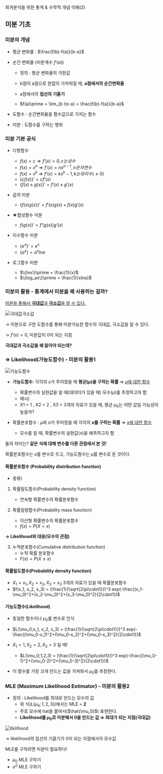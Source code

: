 회귀분석을 위한 통계 & 수학적 개념 이해(2)

## 미분 기초

### 미분의 개념

- 평균 변화율 : $\frac{f(b)-f(a)}{b-a}$

- 순간 변화율 (미분계수 $f\prime(a)$)
    - 정의 : 평균 변화율의 극한값
    - b점이 a점으로 한없이 가까워질 때, **a점에서의 순간변화율**
    - a점에서의 **접선의 기울기**
    
    - $f(a)\prime = \lim_{b \to a} = \frac{f(b)-f(a)}{b-a}$
    
- 도함수 : 순간변화율을 함수값으로 가지는 함수

- 미분 : 도함수를 구하는 행위

### 미분 기본 공식

- 다항함수 
    - $f(x) = c \Rightarrow f\prime(x) = 0, c는 상수$
    - $f(x) = x^n \Rightarrow f\prime(x) = nx^{n-1}, n은 자연수$
    - $f(x) = x^k \Rightarrow f\prime(x) = kx^k-1, k는 유리수(\neq 0)$
    - $\{cf(x)\}\prime = cf\prime(x)$
    - $\{f(x)\pm g(x)\}\prime = f\prime(x) \pm g\prime(x)$

- 곱의 미분
    - $\{f(x)g(x)\}\prime = f\prime(x)g(x) + f(x)g\prime(x)$

- ★합성함수 미분
    - $f(g(x))\prime = f\prime(g(x))g\prime(x)$
    
- 지수함수 미분
    - $\{e^x\}\prime = e^x$
    - $\{a^x\} = a^xlna$

- 로그함수 미분
    - $\{lnx\}\prime = \frac{1}{x}$
    - $\{log_ax\}\prime = \frac{1}{xlna}$

### 미분의 활용 - 통계에서 미분을 왜 사용하는 걸까?

<u>미분을 통해서 **극대값**과 **극소값**을 알 수 있다.</u>

![극대값극소값](/asset/image/극대값극소값.JPG)

$\rightarrow$ 미분으로 구한 도함수를 통해 미분가능한 함수의 극대값, 극소값을 알 수 있다.

$\rightarrow$ $f\prime(x)=0$, 미분값이 0이 되는 지점 

**극대값과 극소값을 왜 알아야 되는데?**

### $\Rightarrow$ Likelihood(가능도함수) - 미분의 활용1

![가능도함수](image/IMG_1060.JPG)

- **가능도함수**: 각각의 $x$가 주어졌을 때 **평균($\mu$)을 구하는 확률** $\Rightarrow$ <u>$\mu$에 대한 함수</u>
    - 확률변수의 실현값을 알 때(데이터가 있을 때) 모수($\mu$)를 추정하고자 함
    - 예시) 
    - X1 = 1 , X2 = 2 , X3 = 3개의 자료가 있을 때, 평균 $\mu_0$는 어떤 값일 가능성이 높을까?


- 확률분포함수 : $\mu$와 $\sigma$가 주어졌을 때 각각의 **$x$를 구하는 확률** $\Rightarrow$ <u>$x$에 대한 함수</u>
    - 모수를 알 때, 확률변수의 실현값($x$)을 예측하고자 함 
    
둘의 차이는?
**같은 식에 대해 변수를 다른 관점에서 본 것!**

확률분포함수는 $x$를 변수로 두고, 가능도함수는 $\mu$를 변수로 둔 것이다.

#### 확률분포함수 (Probability distribution function)

- 종류)
1. 확률밀도함수(Probability density function) 
    - 연속형 확률변수의 확률분포함수


2. 확률질량함수(Probability mass function)
    - 이산형 확률변수의 확률분포함수
    - $f(x) = P(X = x)$

**$\rightarrow$ Likelihood와 대응(모수의 관점)**

3. 누적분포함수(Cumulative distribution function)
    - 누적 확률 분포함수
    - $F(x) = P(X \leq x)$
    

#### 확률밀도함수(Probability density function)
- $X_1 = x_1, X_2 = x_2, X_3 = x_3$ 3개의 자료가 있을 때 확률분포함수
- $f(x_1, x_2, x_3) = (\frac{1}{\sqrt{2\pi\cdot1}})^3 exp(-\frac{(x_1-\mu_0)^2+(x_2-\mu_0)^2+(x_3-\mu_0)^2}{2\cdot1})$

#### 가능도함수(Likelihood)
- 동일한 함수이나 $\mu_0$를 변수로 인식
- $L(\mu_0;x_1, x_2, x_3) = (\frac{1}{\sqrt{2\pi\cdot1}})^3 exp(-\frac{(\mu_0-x_1)^2+(\mu_0-x_2)^2+(\mu_0-x_3)^2}{2\cdot1})$
- $X_1 = 1, X_2 = 2, X_3 = 3$ 일 때!
    - $L(\mu_0;1,2,3) = (\frac{1}{\sqrt{2\pi\cdot1}})^3 exp(-\frac{(\mu_0-1)^2+(\mu_0-2)^2+(\mu_0-3)^2}{2\cdot1})$
    
- 이 함수를 가장 크게 만드는 값을 가져와서 $\mu_0$를 추정한다.

### MLE (Maximum Likelihood Estimator) - 미분의 활용2

- 정의 : Likelihood를 최대로 만드는 모수의 값
    - 위 식($L(\mu_0;1,2,3)$)에서는 MLE = **2**
    - 주로 모수에 hat을 붙여서($\hat{\mu_0}$) 표현한다.
    - **Likelihood를 $\mu_0$로 미분해서 0을 만드는 값 $\Rightarrow$ 최대가 되는 지점(극대값)**

![likilihood](image/IMG_1061.JPG)

$\rightarrow$ likelihood의 접선의 기울기가 0이 되는 지점에서의 모수값

MLE를 구하려면 미분이 필요하다!

- $\mu_0$ MLE 구하기
- $\sigma^2$ MLE 구하기
